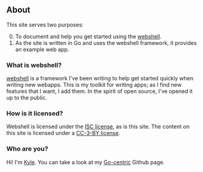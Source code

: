 ## About

This site serves two purposes:

0. To document and help you get started using the
[webshell](http://gokyle.github.com/webshell).
0. As the site is written in Go and uses the webshell framework, it provides
an example web app.

### What is webshell?
[webshell](http://gokyle.github.com/webshell) is a framework I've been writing
to help get started quickly when writing new webapps. This is my toolkit for
writing apps; as I find new features that I want, I add them. In the spirit
of open source, I've opened it up to the public.

### How is it licensed?
Webshell is licensed under the [ISC license](http://tyrfingr.is/licenses/LICENSE.ISC),
as is this site. The content on this site is licensed under a 
[CC-3-BY license](http://creativecommons.org/licenses/by/3.0/deed.en_US).

### Who are you?
Hi! I'm [Kyle](http://www.kyleisom.net). You can take a look at my
[Go-centric](http://gokyle.github.com/) Github page.


